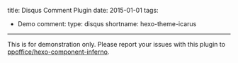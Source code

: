 title: Disqus Comment Plugin
date: 2015-01-01
tags:
- Demo
comment:
    type: disqus
    shortname: hexo-theme-icarus
---

<div class="notification is-warning">
This is for demonstration only.
Please report your issues with this plugin to 
<a href="https://github.com/ppoffice/hexo-component-inferno">ppoffice/hexo-component-inferno</a>.
</div>
